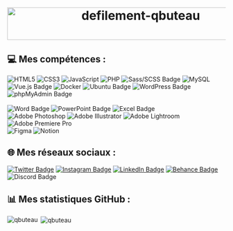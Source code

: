 <h1 align="center">
  <img src="https://readme-typing-svg.demolab.com/?lines=Bienvenue+sur+mon+GitHub+!;Je+m'appelle+Quentin+Buteau;et+je+suis+Développeur+Front-End+Junior.&font=Outfit%35Code&center=true&width=450&height=50&duration=3000&pause=1000" alt="defilement-qbuteau" width="600" height="75">
</h1>

## 💻 Mes compétences :
![HTML5](https://img.shields.io/badge/html5-%23E34F26.svg?style=for-the-badge&logo=html5&logoColor=white)
![CSS3](https://img.shields.io/badge/css3-%231572B6.svg?style=for-the-badge&logo=css3&logoColor=white)
![JavaScript](https://img.shields.io/badge/javascript-%23323330.svg?style=for-the-badge&logo=javascript&logoColor=%23F7DF1E)
![PHP](https://img.shields.io/badge/php-%23777BB4.svg?style=for-the-badge&logo=php&logoColor=white)
![Sass/SCSS Badge](https://img.shields.io/badge/Sass/SCSS-CC6699?style=for-the-badge&logo=sass&logoColor=white)
![MySQL](https://img.shields.io/badge/mysql-%2300f.svg?style=for-the-badge&logo=mysql&logoColor=white)
<br>
![Vue.js Badge](https://img.shields.io/badge/Vue.js-4FC08D?style=for-the-badge&logo=vue.js&logoColor=white)
![Docker](https://img.shields.io/badge/docker-%230db7ed.svg?style=for-the-badge&logo=docker&logoColor=white)
![Ubuntu Badge](https://img.shields.io/badge/Ubuntu-E95420?style=for-the-badge&logo=ubuntu&logoColor=white)
![WordPress Badge](https://img.shields.io/badge/WordPress-21759B?style=for-the-badge&logo=wordpress&logoColor=white)
![phpMyAdmin Badge](https://img.shields.io/badge/phpMyAdmin-4479A1?style=for-the-badge&logo=phpmyadmin&logoColor=white)
<br><br>
![Word Badge](https://img.shields.io/badge/Microsoft_Word-2B579A?style=for-the-badge&logo=microsoft-word&logoColor=white)
![PowerPoint Badge](https://img.shields.io/badge/Microsoft_PowerPoint-B7472A?style=for-the-badge&logo=microsoft-powerpoint&logoColor=white)
![Excel Badge](https://img.shields.io/badge/Microsoft_Excel-217346?style=for-the-badge&logo=microsoft-excel&logoColor=white)<br>
![Adobe Photoshop](https://img.shields.io/badge/adobephotoshop-%2331A8FF.svg?style=for-the-badge&logo=adobephotoshop&logoColor=white) 
![Adobe Illustrator](https://img.shields.io/badge/adobeillustrator-%23FF9A00.svg?style=for-the-badge&logo=adobeillustrator&logoColor=white) 
![Adobe Lightroom](https://img.shields.io/badge/Adobe%20Lightroom-31A8FF.svg?style=for-the-badge&logo=Adobe%20Lightroom&logoColor=white) 
![Adobe Premiere Pro](https://img.shields.io/badge/Adobe%20Premiere%20Pro-9999FF.svg?style=for-the-badge&logo=Adobe%20Premiere%20Pro&logoColor=white) <br>
![Figma](https://img.shields.io/badge/figma-%23F24E1E.svg?style=for-the-badge&logo=figma&logoColor=white) 
![Notion](https://img.shields.io/badge/Notion-%23000000.svg?style=for-the-badge&logo=notion&logoColor=white) 

## 🌐 Mes réseaux sociaux :
[![Twitter Badge](https://img.shields.io/badge/twitter-%231DA1F2.svg?style=for-the-badge&logo=twitter&logoColor=white)](https://twitter.com/quentinbto_)
[![Instagram Badge](https://img.shields.io/badge/instagram-%23E4405F.svg?style=for-the-badge&logo=instagram&logoColor=white)](https://www.instagram.com/quentin.bto/)
[![LinkedIn Badge](https://img.shields.io/badge/linkedin-%230077B5.svg?style=for-the-badge&logo=linkedin&logoColor=white)](https://www.linkedin.com/in/quentin-buteau/)
[![Behance Badge](https://img.shields.io/badge/behance-%231877F2.svg?style=for-the-badge&logo=behance&logoColor=white)](https://www.behance.net/qbuteau)
![Discord Badge](https://img.shields.io/badge/Discord-quentin.bto-7289DA?style=for-the-badge&logo=discord&logoColor=white)

## 📊 Mes statistiques GitHub :
<p><img align="left" src="https://github-readme-stats.vercel.app/api/top-langs?username=qbuteau&show_icons=true&locale=en&layout=compact" alt="qbuteau" /></p>
<p>&nbsp;<img align="center" src="https://github-readme-stats.vercel.app/api?username=qbuteau&show_icons=true&locale=en" alt="qbuteau" /></p>
